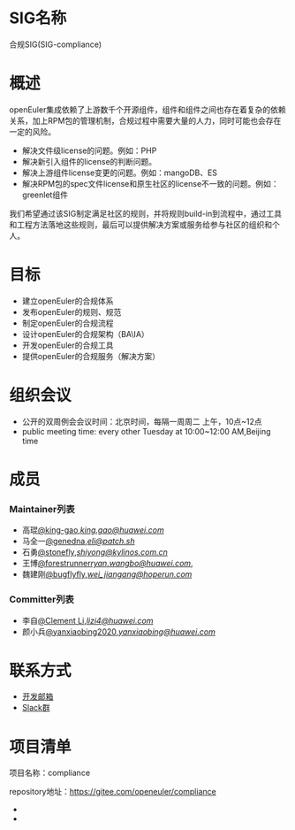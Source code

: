 
# SIG名称

合规SIG(SIG-compliance)

# 概述
openEuler集成依赖了上游数千个开源组件，组件和组件之间也存在着复杂的依赖关系，加上RPM包的管理机制，合规过程中需要大量的人力，同时可能也会存在一定的风险。

- 解决文件级license的问题。例如：PHP
- 解决新引入组件的license的判断问题。
- 解决上游组件license变更的问题。例如：mangoDB、ES
- 解决RPM包的spec文件license和原生社区的license不一致的问题。例如：greenlet组件

我们希望通过该SIG制定满足社区的规则，并将规则build-in到流程中，通过工具和工程方法落地这些规则，最后可以提供解决方案或服务给参与社区的组织和个人。

# 目标
- 建立openEuler的合规体系
- 发布openEuler的规则、规范
- 制定openEuler的合规流程
- 设计openEuler的合规架构（BA\IA）
- 开发openEuler的合规工具
- 提供openEuler的合规服务（解决方案）

# 组织会议

- 公开的双周例会会议时间：北京时间，每隔一周周二 上午，10点~12点
- public meeting time: every other Tuesday at 10:00~12:00 AM,Beijing time

# 成员


### Maintainer列表

- 高琨[@king-gao](https://gitee.com/king-gao),*king.gao@huawei.com*
- 马全一[@genedna](https://gitee.com/genedna),*eli@patch.sh*
- 石勇[@stonefly](https://gitee.com/stonefly),*shiyong@kylinos.com.cn*
- 王博[@forestrunner](https://gitee.com/forestrunner)*ryan.wangbo@huawei.com*,
- 魏建刚[@bugflyfly](https://gitee.com/bugflyfly),*wei_jiangang@hoperun.com*

### Committer列表

- 李自[@Clement Li](https://gitee.com/clement_li),*lizi4@huawei.com*
- 颜小兵[@yanxiaobing2020](https://gitee.com/yanxiaobing2020),*yanxiaobing@huawei.com*

# 联系方式

- [开发邮箱](dev@openeuler.org)
- [Slack群](https://join.slack.com/t/openeulersigc-nye7591/shared_invite/zt-lhh8mbs1-kIvEC86Ct2e_4BvZxkAxYQ)


# 项目清单


项目名称：compliance

repository地址：https://gitee.com/openeuler/compliance

- 
- 
